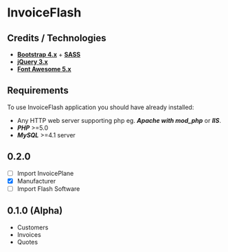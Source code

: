 # InvoiceFlash 

## Credits / Technologies

*   **[Bootstrap 4.x](https://getbootstrap.com)** + **[SASS](http://sass-lang.com)**
*   **[jQuery 3.x](https://jquery.com/)**
*   **[Font Awesome 5.x](https://fontawesome.com/)**

## Requirements
To use InvoiceFlash application you should have already installed:

*   Any HTTP web server supporting php eg. _**Apache with mod_php**_ or _**IIS**_.
*   **_PHP_** >=5.0 
*   **_MySQL_** >=4.1 server 

## 0.2.0

- [ ] Import InvoicePlane
- [x] Manufacturer
- [ ] Import Flash Software

## 0.1.0 (Alpha)
- Customers
- Invoices
- Quotes


